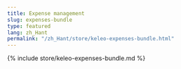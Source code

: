```yaml
---
title: Expense management
slug: expenses-bundle
type: featured
lang: zh_Hant
permalink: "/zh_Hant/store/keleo-expenses-bundle.html"
---
```


{% include store/keleo-expenses-bundle.md %}
